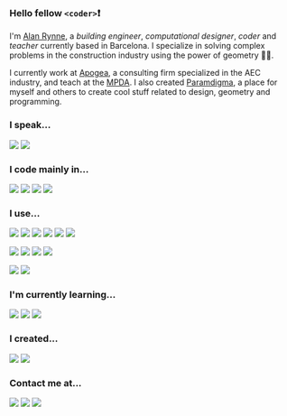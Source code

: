 ### Hello fellow `<coder>`❗️

I'm [Alan Rynne](https://rynne.es), a _building engineer_, _computational designer_, _coder_ and _teacher_ currently based in Barcelona. I specialize in solving complex problems in the construction industry using the power of geometry 💪🏻.

I currently work at [Apogea](https://apogeaconsulting.com), a consulting firm specialized in the AEC industry, and teach at the [MPDA](http://mpda.upc.edu). I also created [Paramdigma](https://paramdigma.com), a place for myself and others to create cool stuff related to design, geometry and programming.

### I speak...

![](https://img.shields.io/static/v1?label&message=English&style=for-the-badge&color=blue)
![](https://img.shields.io/static/v1?label&message=Spanish&style=for-the-badge&color=red)

### I code mainly in...

![](https://img.shields.io/static/v1?label&logo=c%20sharp&message=C-Sharp&style=for-the-badge&color=black&logoColor=purple)
![](https://img.shields.io/static/v1?label&logo=typescript&message=Typescript&style=for-the-badge&color=black&logoColor=blue)
![](https://img.shields.io/static/v1?label&logo=javascript&message=Javascript&style=for-the-badge&color=black)
![](https://img.shields.io/static/v1?label&logo=python&message=python&style=for-the-badge&color=black)

### I use...

![](https://img.shields.io/static/v1?label=&logo=vue.js&message=Vue.js&style=for-the-badge&color=black)
![](https://img.shields.io/static/v1?label&logo=graphql&message=GraphQL&style=for-the-badge&color=black)
![](https://img.shields.io/static/v1?label&logo=firebase&message=Firebase&style=for-the-badge&color=black)
![](https://img.shields.io/static/v1?label&logo=heroku&message=heroku&style=for-the-badge&color=black)
![](https://img.shields.io/static/v1?label&logo=codecov&message=codecov&style=for-the-badge&color=black)
![](https://img.shields.io/static/v1?label=github&logo=github&message=actions&style=for-the-badge&color=blue&labelColor=black)

![](https://img.shields.io/static/v1?label&logo=node.js&message=node.js&style=for-the-badge&color=black)
![](https://img.shields.io/static/v1?label&logo=sass&message=SASS&style=for-the-badge&color=black)
![](https://img.shields.io/static/v1?label&logo=mongodb&message=mongodb&style=for-the-badge&color=black)
![](https://img.shields.io/static/v1?label&logo=graphql&message=GraphQL&style=for-the-badge&color=black)

![](https://img.shields.io/static/v1?label&logo=npm&message=NPM&style=for-the-badge&color=black)
![](https://img.shields.io/static/v1?label&logo=nuget&message=Nuget&style=for-the-badge&color=black)

### I'm currently learning...

![](https://img.shields.io/static/v1?label=ifc&message=industry%20foundation%20classes&style=for-the-badge&color=black&labelColor=d41f4e)
![](https://img.shields.io/static/v1?label=parsing&message=nearley.js&style=for-the-badge&color=black&labelColor=f25822)
![](https://img.shields.io/static/v1?label=lsp&message=language%20server%20protocol&style=for-the-badge&color=black&labelColor=f7951c)

### I created...

[![](https://img.shields.io/static/v1?label&message=paramdigma%20core&style=for-the-badge&color=purple)](https://github.com/paramdigma/core)
[![](https://img.shields.io/static/v1?label&message=IFC%20syntax&style=for-the-badge&color=navy)](https://github.com/AlanRynne/ifc-syntax)

### Contact me at...

[![](https://img.shields.io/static/v1?label&logo=linkedin&message=linkedin&style=for-the-badge&color=blue)](https://linkedin.com/in/alanrynnevidal)
[![](https://img.shields.io/static/v1?label&logo=twitter&message=twitter&style=for-the-badge&color=black)](https://twitter.com/alanrynne)
[![](https://img.shields.io/static/v1?label&logo=instagram&message=instagram&style=for-the-badge&color=black)](https://instagram.com/alanrynne)

<!--
**AlanRynne/AlanRynne** is a ✨ _special_ ✨ repository because its `README.md` (this file) appears on your GitHub profile.

Here are some ideas to get you started:

- 🔭 I’m currently working on ...
- 🌱 I’m currently learning ...
- 👯 I’m looking to collaborate on ...
- 🤔 I’m looking for help with ...
- 💬 Ask me about ...
- 📫 How to reach me: ...
- 😄 Pronouns: ...
- ⚡ Fun fact: ...
-->
